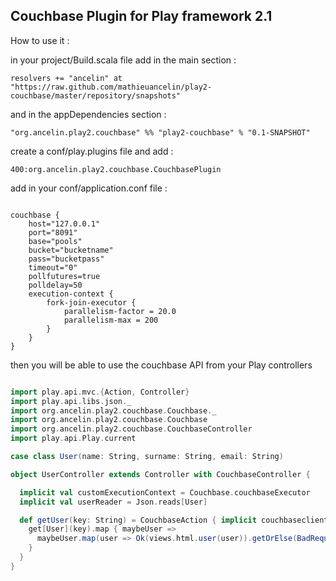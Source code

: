 Couchbase Plugin for Play framework 2.1
---------------------------------------

How to use it :

in your project/Build.scala file add in the main section :

`resolvers += "ancelin" at "https://raw.github.com/mathieuancelin/play2-couchbase/master/repository/snapshots"`

and in the appDependencies section :

`"org.ancelin.play2.couchbase" %% "play2-couchbase" % "0.1-SNAPSHOT"`

create a conf/play.plugins file and add :

`400:org.ancelin.play2.couchbase.CouchbasePlugin`

add in your conf/application.conf file :

```

couchbase {
    host="127.0.0.1"
    port="8091"
    base="pools"
    bucket="bucketname"
    pass="bucketpass"
    timeout="0"
    pollfutures=true
    polldelay=50
    execution-context {
        fork-join-executor {
            parallelism-factor = 20.0
            parallelism-max = 200
        }
    }
}

```

then you will be able to use the couchbase API from your Play controllers

```scala

import play.api.mvc.{Action, Controller}
import play.api.libs.json._
import org.ancelin.play2.couchbase.Couchbase._
import org.ancelin.play2.couchbase.Couchbase
import org.ancelin.play2.couchbase.CouchbaseController
import play.api.Play.current

case class User(name: String, surname: String, email: String)

object UserController extends Controller with CouchbaseController {

  implicit val customExecutionContext = Couchbase.couchbaseExecutor
  implicit val userReader = Json.reads[User]

  def getUser(key: String) = CouchbaseAction { implicit couchbaseclient =>
    get[User](key).map { maybeUser =>
      maybeUser.map(user => Ok(views.html.user(user)).getOrElse(BadRequest(s"Unable to find user with key: $key"))
    }
  }
}

```

